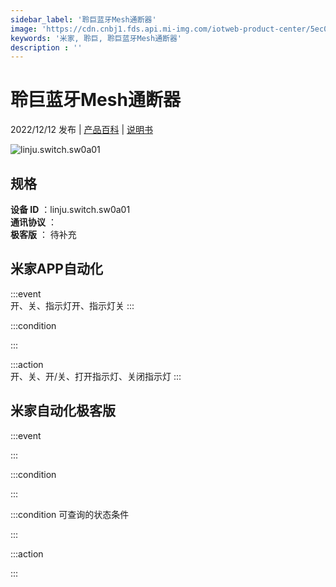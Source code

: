 ```yaml
---
sidebar_label: '聆巨蓝牙Mesh通断器'
image: 'https://cdn.cnbj1.fds.api.mi-img.com/iotweb-product-center/5ec0a9bda530f19b05369f6406029b49_1668679567798.png?GalaxyAccessKeyId=AKVGLQWBOVIRQ3XLEW&Expires=9223372036854775807&Signature=+GTFWjVVnXkJBm0Wl5WgwNqxuM0='
keywords: '米家, 聆巨, 聆巨蓝牙Mesh通断器'
description : ''
---
```

# 聆巨蓝牙Mesh通断器

2022/12/12 发布 | [产品百科](https://home.mi.com/webapp/content/baike/product/index.html?model=linju.switch.sw0a01/) | [说明书](https://home.mi.com/views/introduction.html?model=linju.switch.sw0a01&region=cn)

![linju.switch.sw0a01](https://cdn.cnbj1.fds.api.mi-img.com/iotweb-product-center/5ec0a9bda530f19b05369f6406029b49_1668679567798.png?GalaxyAccessKeyId=AKVGLQWBOVIRQ3XLEW&Expires=9223372036854775807&Signature=+GTFWjVVnXkJBm0Wl5WgwNqxuM0=)

## 规格  
> 
**设备 ID** ：linju.switch.sw0a01  
**通讯协议** ：  
**极客版**  ： 待补充 


## 米家APP自动化  

:::event  
开、关、指示灯开、指示灯关
:::

:::condition  

:::

:::action   
开、关、开/关、打开指示灯、关闭指示灯
:::

## 米家自动化极客版  

:::event  

:::

:::condition  

:::

:::condition 可查询的状态条件  

:::

:::action  

:::

        
